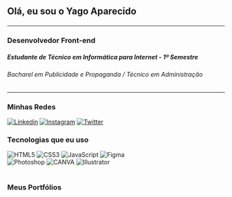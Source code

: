 ## Olá, eu sou o Yago Aparecido <hr>
### Desenvolvedor Front-end
##### Estudante de Técnico em Informática para Internet - 1º Semestre
###### Bacharel em Publicidade e Propaganda / Técnico em Administração
 <hr>

### Minhas Redes
[![Linkedin](https://img.shields.io/badge/LinkedIn-0077B5?style=for-the-badge&logo=linkedin&logoColor=white)](https://br.linkedin.com/)
[![Instagram](https://img.shields.io/badge/Instagram-E4405F?style=for-the-badge&logo=instagram&logoColor=white)](https://www.instagram.com/)
[![Twitter](https://img.shields.io/badge/Twitter-1DA1F2?style=for-the-badge&logo=twitter&logoColor=white)](https://www.instagram.com/)

### Tecnologias que eu uso

<div style="display: inline_block;">
    <img style="text-align: center" src="https://img.shields.io/badge/HTML5-E34F26?style=for-the-badge&logo=html5&logoColor=white" alt="HTML5" />
    <img style="text-align: center" src="https://img.shields.io/badge/CSS3-1572B6?style=for-the-badge&logo=css3&logoColor=white" alt="CSS3" />
    <img style="text-align: center" src="https://img.shields.io/badge/JavaScript-F7DF1E?style=for-the-badge&logo=javascript&logoColor=black" alt="JavaScript" />
    <img style="text-align: center" src="https://img.shields.io/badge/Figma-F24E1E?style=for-the-badge&logo=figma&logoColor=white" alt="Figma" /><br>
    <img style="text-align: center" src="https://img.shields.io/badge/Adobe%20Photoshop-31A8FF?style=for-the-badge&logo=Adobe%20Photoshop&logoColor=black" alt="Photoshop" />
    <img style="text-align: center" src="https://img.shields.io/badge/Canva-%2300C4CC.svg?&style=for-the-badge&logo=Canva&logoColor=white" alt="CANVA" />
    <img style="text-align: center" src="https://img.shields.io/badge/Adobe%20Illustrator-FF9A00?style=for-the-badge&logo=adobe%20illustrator&logoColor=white" alt="Illustrator" />
</div><br>

### Meus Portfólios


<!---
YagoABSC/YagoABSC is a ✨ special ✨ repository because its `README.md` (this file) appears on your GitHub profile.
You can click the Preview link to take a look at your changes.
--->
